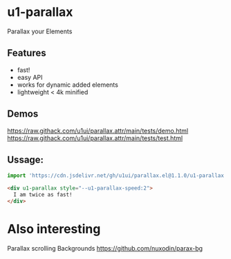 # u1-parallax
Parallax your Elements

## Features
- fast!
- easy API
- works for dynamic added elements
- lightweight < 4k minified


## Demos
https://raw.githack.com/u1ui/parallax.attr/main/tests/demo.html  
https://raw.githack.com/u1ui/parallax.attr/main/tests/test.html  

## Ussage:

```js
import 'https://cdn.jsdelivr.net/gh/u1ui/parallax.el@1.1.0/u1-parallax.min.js';
```

```html
<div u1-parallax style="--u1-parallax-speed:2">
  I am twice as fast!
</div>
```

# Also interesting
Parallax scrolling Backgrounds
https://github.com/nuxodin/parax-bg
